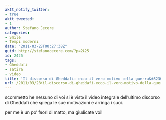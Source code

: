 ```yaml
---
aktt_notify_twitter:
- true
aktt_tweeted:
- 1
author: Stefano Cecere
categories:
- Smile
- Tempi moderni
date: "2011-03-28T00:27:38Z"
guid: http://stefanocecere.com/?p=2425
id: 2425
tags:
- Gheddafi
- satira
- video
title: 'Il discorso di Gheddafi: ecco il vero motivo della guerra&#8230;'
url: /2011/03/28/il-discorso-di-gheddafi-ecco-il-vero-motivo-della-guerra/
---
```


scommetto he nessuno di voi si è visto il video integrale dell&#8217;ultimo discorso di Gheddafi che spiega le sue motivazioni e arringa i suoi.
  
per me è un po&#8217; fuori di matto, ma giudicate voi!